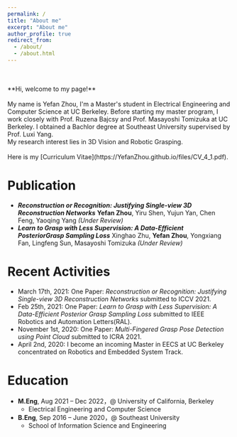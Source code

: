 ```yaml
---
permalink: /
title: "About me"
excerpt: "About me"
author_profile: true
redirect_from: 
  - /about/
  - /about.html
---
```

<br/>
<br/>
**Hi, welcome to my page!**
<br/>
<br/>
My name is Yefan Zhou, I'm a Master's student in Electrical Engineering and Computer Science at UC Berkeley. Before starting my master program, I work closely with Prof. Ruzena Bajcsy and Prof. Masayoshi Tomizuka at UC Berkeley. I obtained a Bachlor degree at Southeast University supervised by Prof. Luxi Yang.
<br/> 
My research interest lies in 3D Vision and Robotic Grasping.
<br/> 
<br/> 
Here is my [Curriculum Vitae](https://YefanZhou.github.io/files/CV_4_1.pdf).
  
Publication
======
* ***Reconstruction or Recognition: Justifying Single-view 3D Reconstruction Networks***
**Yefan Zhou**, Yiru Shen, Yujun Yan, Chen Feng, Yaoqing Yang  *(Under Review)*
* ***Learn  to  Grasp  with  Less  Supervision:  A  Data-Efficient  PosteriorGrasp  Sampling  Loss***
Xinghao Zhu, **Yefan Zhou**, Yongxiang Fan, Lingfeng Sun, Masayoshi Tomizuka *(Under Review)*


Recent Activities
======
* March 17th, 2021: One Paper: *Reconstruction or Recognition: Justifying Single-view 3D Reconstruction Networks* submitted to ICCV 2021.
* Feb 25th, 2021: One Paper: *Learn to Grasp with Less Supervision: A Data-Efficient Posterior Grasp Sampling Loss* submitted to IEEE Robotics and Automation Letters(RAL).
* November 1st, 2020: One Paper: *Multi-Fingered Grasp Pose Detection using Point Cloud* submitted to ICRA 2021.
* April 2nd, 2020: I become an incoming Master in EECS at UC Berkeley concentrated on Robotics and Embedded System Track.

  

Education
======
* **M.Eng**, Aug 2021 – Dec 2022，@ University of California, Berkeley  
	* Electrical Engineering and Computer Science
* **B.Eng**, Sep 2016 – June 2020，@ Southeast University  
	* School of Information Science and Engineering  

  
  
  
  
  


